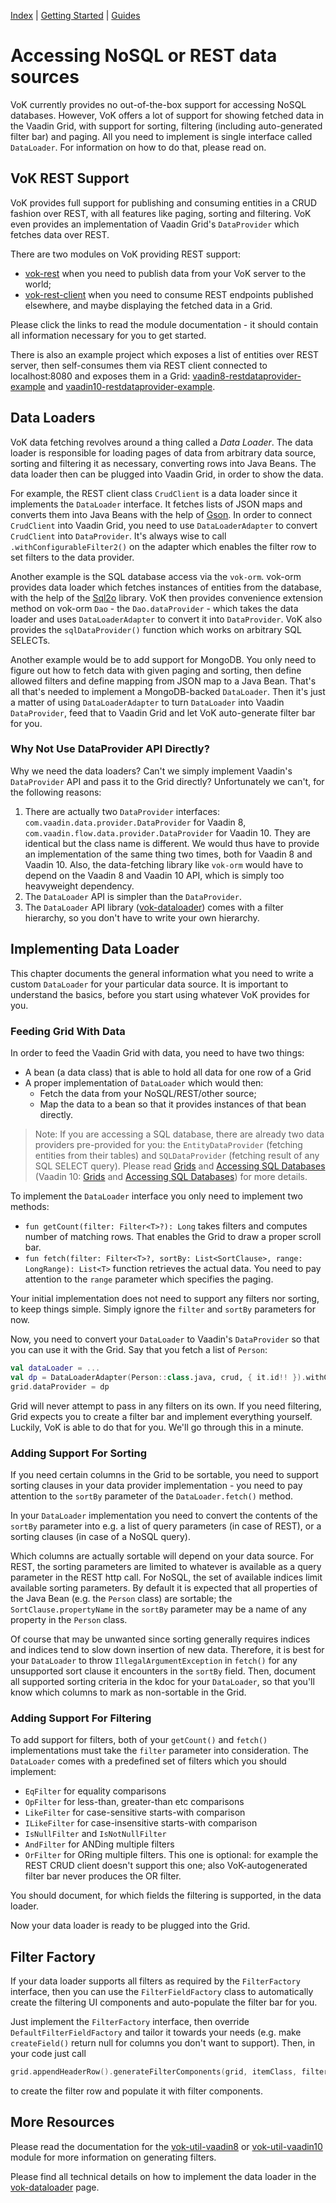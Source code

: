 [Index](index.html) | [Getting Started](gettingstarted.html) | [Guides](vok-guides.html)

# Accessing NoSQL or REST data sources

VoK currently provides no out-of-the-box support for accessing NoSQL databases.
However, VoK offers a lot of support for showing fetched data in the Vaadin Grid,
with support for sorting, filtering (including auto-generated filter bar) and
paging. All you need to implement is single interface called `DataLoader`.
For information on how to do that, please read on.

## VoK REST Support

VoK provides full support for publishing and consuming entities in a CRUD
fashion over REST, with all features like paging, sorting and filtering. VoK
even provides an implementation of Vaadin Grid's `DataProvider` which fetches
data over REST.

There are two modules on VoK providing REST support:

* [vok-rest](https://github.com/mvysny/vaadin-on-kotlin/tree/master/vok-rest) when you need to publish data
from your VoK server to the world;
* [vok-rest-client](https://github.com/mvysny/vaadin-on-kotlin/tree/master/vok-rest-client)
when you need to consume REST endpoints published elsewhere, and maybe displaying the fetched
data in a Grid.

Please click the links to read the module documentation - it should contain
all information necessary for you to get started.

There is also an example project which exposes a list of entities over REST server,
then self-consumes them via REST client connected to localhost:8080 and exposes
them in a Grid: [vaadin8-restdataprovider-example](https://github.com/mvysny/vaadin8-restdataprovider-example)
and [vaadin10-restdataprovider-example](https://gitlab.com/mvysny/vaadin10-restdataprovider-example).

## Data Loaders

VoK data fetching revolves around a thing called a _Data Loader_. The data loader is responsible for loading
pages of data from arbitrary data source, sorting and filtering it as necessary,
converting rows into Java Beans. The data loader then can be plugged into Vaadin Grid,
in order to show the data.

For example, the REST client class `CrudClient` is a data loader since it
implements the `DataLoader` interface. It fetches lists of JSON maps and
converts them into Java Beans with the help of [Gson](https://github.com/google/gson). In order to connect
`CrudClient` into Vaadin Grid,
you need to use `DataLoaderAdapter` to convert `CrudClient` into `DataProvider`.
It's always wise to call `.withConfigurableFilter2()`
on the adapter which enables the filter row to set filters to the data provider.

Another example is the SQL database access via the `vok-orm`. vok-orm provides
data loader which fetches instances of entities from the database, with the help
of the [Sql2o](https://www.sql2o.org/) library.
VoK then provides convenience extension method on vok-orm `Dao` - the `Dao.dataProvider` -
which takes the data loader and uses `DataLoaderAdapter` to convert it into `DataProvider`.
VoK also provides the `sqlDataProvider()` function which works on arbitrary SQL SELECTs.

Another example would be to add support for MongoDB. You only need to figure out
how to fetch data with given paging and sorting, then define allowed filters
and define mapping from JSON map to a Java Bean. That's all that's needed to implement
a MongoDB-backed `DataLoader`. Then it's just a matter of using `DataLoaderAdapter` to
turn `DataLoader` into Vaadin `DataProvider`, feed that to Vaadin Grid and
let VoK auto-generate filter bar for you.

### Why Not Use DataProvider API Directly?

Why we need the data loaders? Can't we simply implement Vaadin's `DataProvider` API and pass
it to the Grid directly? Unfortunately we can't, for the following reasons:

1. There are actually two `DataProvider` interfaces: `com.vaadin.data.provider.DataProvider` for Vaadin 8,
  `com.vaadin.flow.data.provider.DataProvider` for Vaadin 10. They are identical but the class name
   is different. We would thus have to provide
   an implementation of the same thing two times, both for Vaadin 8 and Vaadin 10. Also,
   the data-fetching library like `vok-orm`
   would have to depend on the Vaadin 8 and Vaadin 10 API, which is simply too heavyweight dependency.
2. The `DataLoader` API is simpler than the `DataProvider`.
3. The `DataLoader` API library ([vok-dataloader](https://github.com/mvysny/vok-dataloader))
   comes with a filter hierarchy, so you don't have to write your own hierarchy.

## Implementing Data Loader

This chapter documents the general information what you need to write a custom `DataLoader`
for your particular data source. It is important to understand the basics,
before you start using whatever VoK provides for you.

### Feeding Grid With Data

In order to feed the Vaadin Grid with data, you need to have two things:

* A bean (a data class) that is able to hold all data for one row of a Grid
* A proper implementation of `DataLoader` which would then:
  * Fetch the data from your NoSQL/REST/other source;
  * Map the data to a bean so that it provides instances of that bean directly.

> Note: If you are accessing a SQL database, there are already two data providers pre-provided for you:
  the `EntityDataProvider` (fetching entities from their tables) and `SQLDataProvider` (fetching
  result of any SQL SELECT query).
  Please read [Grids](grids.md) and [Accessing SQL Databases](databases.md) (Vaadin 10: [Grids](grids-v10.md) and [Accessing SQL Databases](databases-v10.md)) for more details.

To implement the `DataLoader` interface you only need to implement two methods:

* `fun getCount(filter: Filter<T>?): Long` takes filters and computes number of matching rows.
  That enables the Grid to draw a proper scroll bar.
* `fun fetch(filter: Filter<T>?, sortBy: List<SortClause>, range: LongRange): List<T>`
  function retrieves the actual data. You need to pay attention to the `range` parameter which
  specifies the paging.

Your initial implementation does not need to support any filters nor sorting, to keep things simple.
Simply ignore the `filter` and `sortBy` parameters for now.

Now, you need to convert your `DataLoader` to Vaadin's `DataProvider` so that you can
use it with the Grid. Say that you fetch a list of `Person`:

```kotlin
val dataLoader = ...
val dp = DataLoaderAdapter(Person::class.java, crud, { it.id!! }).withConfigurableFilter2()
grid.dataProvider = dp
```

Grid will never attempt to pass in any filters on its own. If you need filtering, Grid expects
you to create a filter bar and implement everything yourself. Luckily, VoK is able to
do that for you. We'll go through this in a minute.

### Adding Support For Sorting

If you need certain columns in the Grid to be sortable, you need to support
sorting clauses in your data provider implementation - you need to pay attention
to the `sortBy` parameter of the `DataLoader.fetch()` method.

In your `DataLoader` implementation you need to convert the contents of the
`sortBy` parameter into e.g. a list of query parameters (in case of REST),
or a sorting clauses (in case of a NoSQL query).

Which columns are actually sortable will depend on your data source. For REST,
the sorting parameters are limited to whatever is available as a query parameter in the
REST http call. For NoSQL, the set of available indices limit available sorting parameters.
By default it is expected that all properties of the Java Bean (e.g. the `Person` class)
are sortable; the `SortClause.propertyName` in the `sortBy` parameter may be a name of any
property in the `Person` class.

Of course that may be unwanted since sorting generally
requires indices and indices tend to slow down insertion of new data. Therefore,
it is best for your `DataLoader` to throw `IllegalArgumentException` in `fetch()` for
any unsupported sort clause it encounters in the `sortBy` field. Then, document all supported sorting criteria
in the kdoc for your `DataLoader`, so that you'll know which columns to mark as non-sortable in the Grid.

### Adding Support For Filtering

To add support for filters, both of your `getCount()` and `fetch()` implementations
must take the `filter` parameter into consideration. The `DataLoader` comes with
a predefined set of filters which you should implement:

* `EqFilter` for equality comparisons
* `OpFilter` for less-than, greater-than etc comparisons
* `LikeFilter` for case-sensitive starts-with comparison
* `ILikeFilter` for case-insensitive starts-with comparison
* `IsNullFilter` and `IsNotNullFilter`
* `AndFilter` for ANDing multiple filters
* `OrFilter` for ORing multiple filters. This one is optional: for example the REST
  CRUD client doesn't support this one; also VoK-autogenerated filter bar never
  produces the OR filter.

You should document, for which fields the filtering is supported, in the data loader.

Now your data loader is ready to be plugged into the Grid.

## Filter Factory

If your data loader supports all filters as required by the `FilterFactory` interface, then
you can use the `FilterFieldFactory` class to automatically create the filtering UI components
and auto-populate the filter bar for you.

Just implement the `FilterFactory` interface, then override `DefaultFilterFieldFactory` and tailor it towards
your needs (e.g. make `createField()` return null for columns you don't want to support).
Then, in your code just call

```kotlin
grid.appendHeaderRow().generateFilterComponents(grid, itemClass, filterFieldFactory)
```

to create the filter row and populate it with filter components.

## More Resources

Please read the documentation for the [vok-util-vaadin8](https://github.com/mvysny/vaadin-on-kotlin/tree/master/vok-util-vaadin8)
or [vok-util-vaadin10](https://github.com/mvysny/vaadin-on-kotlin/tree/master/vok-util-vaadin10)
module for more information on generating filters.

Please find all technical details on how to implement the data loader in the
[vok-dataloader](https://github.com/mvysny/vok-dataloader) page.
